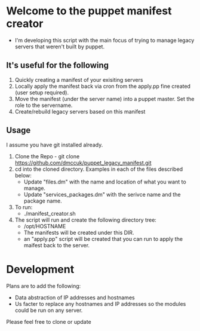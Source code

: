 Welcome to the puppet manifest creator
======================================

* I'm developing this script with the main focus of trying to manage legacy servers that weren't built by puppet.

It's useful for the following
-----------------------------

 1. Quickly creating a manifest of your exisiting servers
 2. Locally apply the manifest back via cron from the apply.pp fine created (user setup required).
 3. Move the manifest (under the server name) into a puppet master. Set the role to the servername.
 4. Create/rebuild legacy servers based on this manifest

Usage
-----

I assume you have git installed already.

 1. Clone the Repo - git clone https://github.com/dmccuk/puppet_legacy_manifest.git
 2. cd into the cloned directory. Examples in each of the files described below:
      * Update "files.dm" with the name and location of what you want to manage.
      * Update "services_packages.dm" with the serivce name and the package name.
 3. To run:
      * ./manifest_creator.sh 
 4. The script will run and create the following directory tree:
      * /opt/HOSTNAME
      * The manifests will be created under this DIR.
      * an "apply.pp" script will be created that you can run to apply the maifest back to the server.

Development
===========

Plans are to add the following:

 * Data abstraction of IP addresses and hostnames
  * Us facter to replace any hostnames and IP addresses so the modules could be run on any server.

Please feel free to clone or update 
